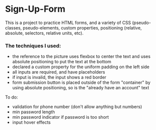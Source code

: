 # Sign-Up-Form

This is a project to practice HTML forms, and a variety of CSS (pseudo-classes, pseudo-elements, custom properties, positioning (relative, absolute, selectors, relative units, etc).

<h3>The techniques I used:</h3>

* the reference to the picture uses flexbox to center the text and uses absolute positioning to put the text at the bottom
* declared a custom property for the uniform padding on the left side
* all inputs are required, and have placeholders
* if input is invalid, the input shows a red border
* form submission button is placed outside of the form "container" by using absolute positioning, so is the "already have an account" text

To do:
* validation for phone number (don't allow anything but numbers)
* min password length
* min password indicator if password is too short
* input hover effects